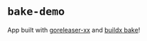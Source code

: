 # `bake-demo`

App built with [goreleaser-xx](https://github.com/crazy-max/goreleaser-xx)
and [buildx bake](https://github.com/docker/buildx)!
